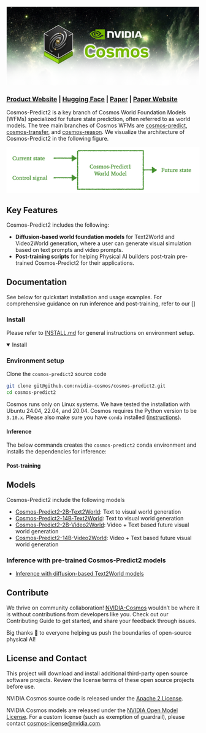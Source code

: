 <p align="center">
    <img src="assets/nvidia-cosmos-header.png" alt="NVIDIA Cosmos Header">
</p>

### [Product Website](https://www.nvidia.com/en-us/ai/cosmos/) | [Hugging Face](https://huggingface.co/collections/nvidia/cosmos-predict1-67c9d1b97678dbf7669c89a7) | [Paper](https://arxiv.org/abs/2501.03575) | [Paper Website](https://research.nvidia.com/labs/dir/cosmos-predict1)

Cosmos-Predict2 is a key branch of Cosmos World Foundation Models (WFMs) specialized for future state prediction, often referred to as world models. The tree main branches of Cosmos WFMs are [cosmos-predict](https://github.com/nvidia-cosmos/cosmos-predict2), [cosmos-transfer](https://github.com/nvidia-cosmos/cosmos-transfer1), and [cosmos-reason](https://github.com/nvidia-cosmos/cosmos-reason1). We visualize the architecture of Cosmos-Predict2 in the following figure.

<p align="center">
    <img src="assets/predict1_diagram.png" alt="Cosmos-Predict1 Architecture Diagram">
</p>

## Key Features
Cosmos-Predict2 includes the following:

- **Diffusion-based world foundation models** for Text2World and Video2World generation, where a user can generate visual simulation based on text prompts and video prompts.
- **Post-training scripts** for helping Physical AI builders post-train pre-trained Cosmos-Predict2 for their applications.

## Documentation
See below for quickstart installation and usage examples. For comprehensive guidance on run inference and post-training, refer to our []

### Install
Please refer to [INSTALL.md](./INSTALL.md) for general instructions on environment setup.

<details open>
  <summary>Install</summary>

### Environment setup

Clone the `cosmos-predict2` source code
```bash
git clone git@github.com:nvidia-cosmos/cosmos-predict2.git
cd cosmos-predict2
```

Cosmos runs only on Linux systems. We have tested the installation with Ubuntu 24.04, 22.04, and 20.04.
Cosmos requires the Python version to be `3.10.x`. Please also make sure you have `conda` installed ([instructions](https://docs.conda.io/projects/conda/en/latest/user-guide/install/index.html)).

#### Inference

The below commands creates the `cosmos-predict2` conda environment and installs the dependencies for inference:

#### Post-training

</details>

## Models

Cosmos-Predict2 include the following models

* [Cosmos-Predict2-2B-Text2World](): Text to visual world generation
* [Cosmos-Predict2-14B-Text2World](): Text to visual world generation
* [Cosmos-Predict2-2B-Video2World](): Video + Text based future visual world generation
* [Cosmos-Predict2-14B-Video2World](): Video + Text based future visual world generation

### Inference with pre-trained Cosmos-Predict2 models
* [Inference with diffusion-based Text2World models](/examples/inference_diffusion_text2world.md) 

## Contribute

We thrive on community collaboration! [NVIDIA-Cosmos](https://github.com/nvidia-cosmos/) wouldn’t be where it is without contributions from developers like you. Check out our Contributing Guide to get started, and share your feedback through issues.

Big thanks 🙏 to everyone helping us push the boundaries of open-source physical AI!
<!-- ------------------------------ -->

## License and Contact

This project will download and install additional third-party open source software projects. Review the license terms of these open source projects before use.

NVIDIA Cosmos source code is released under the [Apache 2 License](https://www.apache.org/licenses/LICENSE-2.0).

NVIDIA Cosmos models are released under the [NVIDIA Open Model License](https://www.nvidia.com/en-us/agreements/enterprise-software/nvidia-open-model-license). For a custom license (such as exemption of guardrail), please contact [cosmos-license@nvidia.com](mailto:cosmos-license@nvidia.com).
